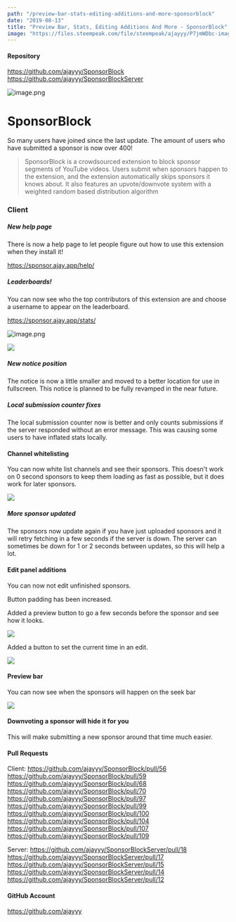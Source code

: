 ```yaml
---
path: "/preview-bar-stats-editing-additions-and-more-sponsorblock"
date: "2019-08-13"
title: "Preview Bar, Stats, Editing Additions And More - SponsorBlock"
image: "https://files.steempeak.com/file/steempeak/ajayyy/P7jmWDbc-image.png"
---
```


#### Repository
https://github.com/ajayyy/SponsorBlock
https://github.com/ajayyy/SponsorBlockServer

![image.png](https://files.steempeak.com/file/steempeak/ajayyy/gBb8T4DG-image.png)

# SponsorBlock

So many users have joined since the last update. The amount of users who have submitted a sponsor is now over 400!

> SponsorBlock is a crowdsourced extension to block sponsor segments of YouTube videos. Users submit when sponsors happen to the extension, and the extension automatically skips sponsors it knows about. It also features an upvote/downvote system with a weighted random based distribution algorithm

### Client

##### New help page

There is now a help page to let people figure out how to use this extension when they install it!

https://sponsor.ajay.app/help/

##### Leaderboards!

You can now see who the top contributors of this extension are and choose a username to appear on the leaderboard.

https://sponsor.ajay.app/stats/

![image.png](https://files.steempeak.com/file/steempeak/ajayyy/P7jmWDbc-image.png)

![](https://cdn.discordapp.com/attachments/605458918621315098/610677141171863562/usernames.gif)

##### New notice position

The notice is now a little smaller and moved to a better location for use in fullscreen. This notice is planned to be fully revamped in the near future.

##### Local submission counter fixes

The local submission counter now is better and only counts submissions if the server responded without an error message. This was causing some users to have inflated stats locally.

#### Channel whitelisting

You can now white list channels and see their sponsors. This doesn't work on 0 second sponsors to keep them loading as fast as possible, but it does work for later sponsors.

![](https://cdn.discordapp.com/attachments/605458918621315098/607397554388467712/whitelisting.gif)


##### More sponsor updated

The sponsors now update again if you have just uploaded sponsors and it will retry fetching in a few seconds if the server is down. The server can sometimes be down for 1 or 2 seconds between updates, so this will help a lot.

#### Edit panel additions

You can now not edit unfinished sponsors.

Button padding has been increased.

Added a preview button to go a few seconds before the sponsor and see how it looks.

![](https://imgur.com/50ogSx3.gif)

Added a button to set the current time in an edit.

![](https://cdn.discordapp.com/attachments/605458918621315098/610554728228847636/current_time.gif)

#### Preview bar

You can now see when the sponsors will happen on the seek bar

![](https://cdn.discordapp.com/attachments/605458918621315098/610617369102123048/unknown.png)

#### Downvoting a sponsor will hide it for you

This will make submitting a new sponsor around that time much easier.

#### Pull Requests

Client:
https://github.com/ajayyy/SponsorBlock/pull/56
https://github.com/ajayyy/SponsorBlock/pull/59
https://github.com/ajayyy/SponsorBlock/pull/68
https://github.com/ajayyy/SponsorBlock/pull/70
https://github.com/ajayyy/SponsorBlock/pull/97
https://github.com/ajayyy/SponsorBlock/pull/99
https://github.com/ajayyy/SponsorBlock/pull/100
https://github.com/ajayyy/SponsorBlock/pull/104
https://github.com/ajayyy/SponsorBlock/pull/107
https://github.com/ajayyy/SponsorBlock/pull/109

Server:
https://github.com/ajayyy/SponsorBlockServer/pull/18
https://github.com/ajayyy/SponsorBlockServer/pull/17
https://github.com/ajayyy/SponsorBlockServer/pull/15
https://github.com/ajayyy/SponsorBlockServer/pull/14
https://github.com/ajayyy/SponsorBlockServer/pull/12

#### GitHub Account
https://github.com/ajayyy